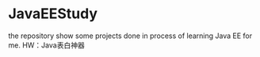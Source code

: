# JavaEEStudy
the repository show some projects done in process of learning Java EE for me.
HW：Java表白神器
